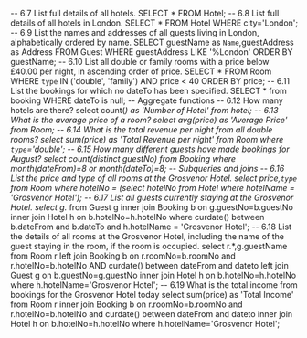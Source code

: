 -- 6.7 List full details of all hotels.
SELECT * FROM Hotel;
-- 6.8 List full details of all hotels in London.
SELECT * FROM Hotel WHERE city='London';
-- 6.9 List the names and addresses of all guests living in London, alphabetically ordered by name.
SELECT guestName as `Name`,guestAddress as Address FROM Guest WHERE guestAddress LIKE '%London' ORDER BY guestName;
-- 6.10 List all double or family rooms with a price below £40.00 per night, in ascending order of price.
SELECT * FROM Room WHERE `type` IN ('double', 'family') AND price < 40 ORDER BY price;
-- 6.11 List the bookings for which no dateTo has been specified.
SELECT * from booking WHERE dateTo is null;
-- Aggregate functions
-- 6.12 How many hotels are there?
select count(*) as 'Number of Hotel' from hotel;
-- 6.13 What is the average price of a room?
select avg(price) as 'Average Price' from Room;
-- 6.14 What is the total revenue per night from all double rooms?
select sum(price) as 'Total Revenue per night' from Room where `type`='double';
-- 6.15 How many different guests have made bookings for August?
select count(distinct guestNo) from Booking where month(dateFrom)=8 or month(dateTo)=8;
-- Subqueries and joins
-- 6.16 List the price and type of all rooms at the Grosvenor Hotel.
select price,`type` from Room where hotelNo = (select hotelNo from Hotel where hotelName = 'Grosvenor Hotel');
-- 6.17 List all guests currently staying at the Grosvenor Hotel.
select g.*
from Guest g
inner join Booking b on g.guestNo=b.guestNo
inner join Hotel h on b.hotelNo=h.hotelNo
where curdate() between b.dateFrom and b.dateTo and h.hotelName = 'Grosvenor Hotel';
-- 6.18 List the details of all rooms at the Grosvenor Hotel, including the name of the guest staying in the room, if
the room is occupied.
select r.*,g.guestName
from Room r
left join Booking b on r.roomNo=b.roomNo and r.hotelNo=b.hotelNo AND curdate() between dateFrom and dateto
left join Guest g on b.guestNo=g.guestNo
inner join Hotel h on b.hotelNo=h.hotelNo
where h.hotelName='Grosvenor Hotel';
-- 6.19 What is the total income from bookings for the Grosvenor Hotel today
select sum(price) as 'Total Income'
from Room r
inner join Booking b on r.roomNo=b.roomNo and r.hotelNo=b.hotelNo and curdate() between dateFrom and dateto
inner join Hotel h on b.hotelNo=h.hotelNo
where h.hotelName='Grosvenor Hotel';
